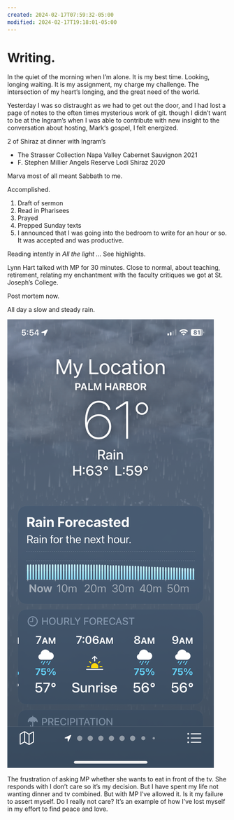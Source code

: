 ```yaml
---
created: 2024-02-17T07:59:32-05:00
modified: 2024-02-17T19:18:01-05:00
---
```


# Writing.

In the quiet of the morning when I’m alone. It is my best time. Looking, longing waiting. It is my assignment, my charge my challenge. The intersection of my heart’s longing, and the great need of the world.

Yesterday I was so distraught as we had to get out the door, and I had lost a page of notes to the often times mysterious work of git. though I didn’t want to be at the Ingram’s when I was able to contribute with new insight to the conversation about hosting, Mark‘s gospel, I felt energized.

2 of Shiraz at dinner with Ingram’s 

- The Strasser Collection Napa Valley Cabernet Sauvignon 2021
- F. Stephen Millier Angels Reserve Lodi Shiraz 2020

Marva most of all meant Sabbath to me.

Accomplished. 

1. Draft of sermon
2. Read in Pharisees
3. Prayed 
4. Prepped Sunday texts
5. I announced that I was going into the bedroom to write for an hour or so. It was accepted and was productive.

Reading intently in *All the light …* See highlights. 

Lynn Hart talked with MP for 30 minutes. Close to normal, about teaching, retirement, relating my enchantment with the faculty critiques we got at St. Joseph’s College. 

Post mortem now.

All day a slow and steady rain. 

![Image](./c19279a7248745096ce55beb431d23d8.png)

The frustration of asking MP whether she wants to eat in front of the tv. She responds with I don’t care so it’s my decision. But I have spent my life not wanting dinner and tv combined. But with MP I’ve allowed it. Is it my failure to assert myself. Do I really not care?  It’s an example of how I’ve lost myself in my effort to find peace and love.
